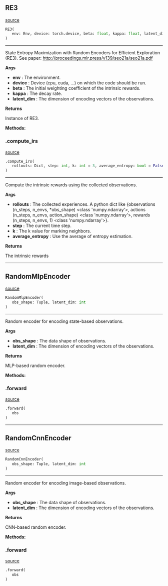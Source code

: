 #


## RE3
[source](https://github.com/BellmanProject/Hsuanwu/blob/main/hsuanwu/xplore/reward/re3.py/#L63)
```python 
RE3(
   env: Env, device: torch.device, beta: float, kappa: float, latent_dim: int
)
```


---
State Entropy Maximization with Random Encoders for Efficient Exploration (RE3). 
See paper: http://proceedings.mlr.press/v139/seo21a/seo21a.pdf


**Args**

* **env**  : The environment.
* **device**  : Device (cpu, cuda, ...) on which the code should be run.
* **beta**  : The initial weighting coefficient of the intrinsic rewards.
* **kappa**  : The decay rate.
* **latent_dim**  : The dimension of encoding vectors of the observations.


**Returns**

Instance of RE3.


**Methods:**


### .compute_irs
[source](https://github.com/BellmanProject/Hsuanwu/blob/main/hsuanwu/xplore/reward/re3.py/#L98)
```python
.compute_irs(
   rollouts: Dict, step: int, k: int = 3, average_entropy: bool = False
)
```

---
Compute the intrinsic rewards using the collected observations.


**Args**

* **rollouts**  : The collected experiences. A python dict like 
    {observations (n_steps, n_envs, *obs_shape) <class 'numpy.ndarray'>,
    actions (n_steps, n_envs, action_shape) <class 'numpy.ndarray'>,
    rewards (n_steps, n_envs, 1) <class 'numpy.ndarray'>}.
* **step**  : The current time step.
* **k**  : The k value for marking neighbors.
* **average_entropy**  : Use the average of entropy estimation.


**Returns**

The intrinsic rewards

----


## RandomMlpEncoder
[source](https://github.com/BellmanProject/Hsuanwu/blob/main/hsuanwu/xplore/reward/re3.py/#L42)
```python 
RandomMlpEncoder(
   obs_shape: Tuple, latent_dim: int
)
```


---
Random encoder for encoding state-based observations.


**Args**

* **obs_shape**  : The data shape of observations.
* **latent_dim**  : The dimension of encoding vectors of the observations.


**Returns**

MLP-based random encoder.


**Methods:**


### .forward
[source](https://github.com/BellmanProject/Hsuanwu/blob/main/hsuanwu/xplore/reward/re3.py/#L59)
```python
.forward(
   obs
)
```


----


## RandomCnnEncoder
[source](https://github.com/BellmanProject/Hsuanwu/blob/main/hsuanwu/xplore/reward/re3.py/#L10)
```python 
RandomCnnEncoder(
   obs_shape: Tuple, latent_dim: int
)
```


---
Random encoder for encoding image-based observations.


**Args**

* **obs_shape**  : The data shape of observations.
* **latent_dim**  : The dimension of encoding vectors of the observations.


**Returns**

CNN-based random encoder.


**Methods:**


### .forward
[source](https://github.com/BellmanProject/Hsuanwu/blob/main/hsuanwu/xplore/reward/re3.py/#L34)
```python
.forward(
   obs
)
```

